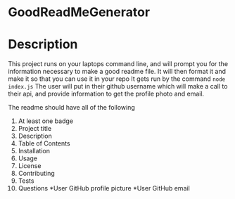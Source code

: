 # GoodReadMeGenerator

# Description
This project runs on your laptops command line, and will prompt you for the information necessary to make a good readme file. It will then format it and make it so that you can use it in your repo
It gets run by the command `node index.js`
The user will put in their github username which will make a call to their api, and provide information to get the profile photo and email.

The readme should have all of the following 
1. At least one badge
2. Project title
3. Description
4. Table of Contents
5. Installation
6. Usage
7. License
8. Contributing
9. Tests
10. Questions
  *User GitHub profile picture
  *User GitHub email
